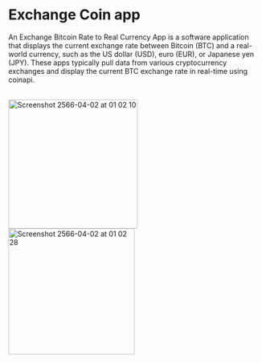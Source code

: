 # Exchange Coin app


An Exchange Bitcoin Rate to Real Currency App is a software application that displays the current exchange rate between Bitcoin (BTC) and a real-world currency, such as the US dollar (USD), euro (EUR), or Japanese yen (JPY). These apps typically pull data from various cryptocurrency exchanges and display the current BTC exchange rate in real-time using coinapi.



<br>

<img width="257" alt="Screenshot 2566-04-02 at 01 02 10" src="https://user-images.githubusercontent.com/78087419/229307612-74707f83-42b5-4a92-a920-6c02b1824673.png">
<img width="251" alt="Screenshot 2566-04-02 at 01 02 28" src="https://user-images.githubusercontent.com/78087419/229307631-c9385063-06b4-4b50-83a7-d154498e9ca5.png">
